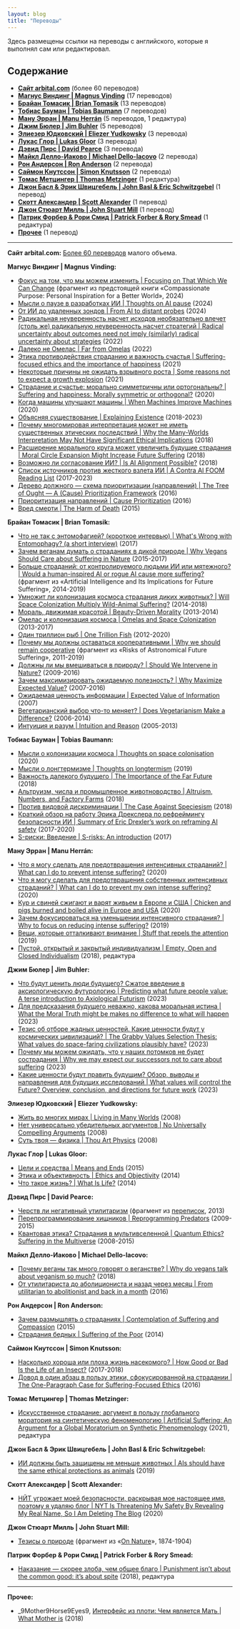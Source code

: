 ```yaml
---
layout: blog
title: "Переводы"
---
```

Здесь размещены ссылки на переводы с английского, которые я выполнял сам или редактировал.

##  Содержание
* **[Сайт arbital.com](#Arbital)** (более 60 переводов)
* **[Магнус Виндинг \| Magnus Vinding](#Magnus_Vinding)** (17 переводов)
* **[Брайан Томасик \| Brian Tomasik](#Brian_Tomasik)** (13 переводов)
* **[Тобиас Бауман \| Tobias Baumann](#Tobias_Baumann)** (7 переводов)
* **[Ману Эрран \| Manu Herrán](#Manu_Herran)** (5 переводов, 1 редактура)
* **[Джим Бюлер \| Jim Buhler](#Jim_Buhler)** (5 переводов)
* **[Элиезер Юдковский \| Eliezer Yudkowsky](#Eliezer_Yudkowsky)** (3 перевода)
* **[Лукас Глор \| Lukas Gloor](#Lukas_Gloor)** (3 перевода)
* **[Дэвид Пирс \| David Pearce](#David_Pearce)** (3 перевода)
* **[Майкл Делло-Иаково \| Michael Dello-Iacovo](#Michael_Dello-Iacovo)** (2 перевода)
* **[Рон Андерсон \| Ron Anderson](#Ron_Anderson)** (2 перевода)
* **[Саймон Кнутссон \| Simon Knutsson](#Simon_Knutsson)** (2 перевода)
* **[Томас Метцингер \| Thomas Metzinger](#Thomas_Metzinger)** (1 редактура)
* **[Джон Басл & Эрик Швицгебель \| John Basl & Eric Schwitzgebel](#John_Basl)** (1 перевод)
* **[Скотт Александер \| Scott Alexander](#Scott_Alexander)** (1 перевод)
* **[Джон Стюарт Милль \| John Stuart Mill](#John_Stuart_Mill)** (1 перевод)
* **[Патрик Форбер & Рори Смид \| Patrick Forber & Rory Smead](#Patrick_Forber)** (1 редактура)
* **[Прочее](#Прочее)** (1 перевод)

---
<a id="Arbital"></a>
**Сайт arbital.com:**
[Более 60 переводов](https://arbital-ru.github.io/) малого объема.

<a id="Magnus_Vinding"></a>
**Магнус Виндинг \| Magnus Vinding:**
* [Фокус на том, что мы можем изменить \| Focusing on That Which We Can Change](https://reducingsuffering.github.io/magnus-vinding-1.html) (фрагмент из предстоящей книги «Compassionate Purpose: Personal Inspiration for a Better World», 2024)
* [Мысли о паузе в разработках ИИ \| Thoughts on AI pause](https://reducingsuffering.github.io/magnus-vinding-thoughts-on-ai-pause.html) (2024)
* [От ИИ до удаленных зондов \| From AI to distant probes](https://reducingsuffering.github.io/magnus-vinding-from-ai-to-distant-probes.html) (2024)
* [Радикальная неуверенность насчет исходов необязательно влечет (столь же) радикальную неуверенность насчет стратегий \| Radical uncertainty about outcomes need not imply (similarly) radical uncertainty about strategies](https://reducingsuffering.github.io/magnus-vinding-strategic-uncertainty.html) (2022)
* [Далеко не Омелас \| Far from Omelas](https://reducingsuffering.github.io/magnus-vinding-far-from-omelas.html) (2022)
* [Этика противодействия страданию и важность счастья \| Suffering-focused ethics and the importance of happiness](https://reducingsuffering.github.io/magnus-vinding-suffering-focused-ethics-and-the-importance-of-happiness.html) (2021)
* [Некоторые причины не ожидать взрывного роста \| Some reasons not to expect a growth explosion](https://reducingsuffering.github.io/magnus-vinding-some-reasons-not-to-expect-a-growth-explosion.html) (2021)
* [Страдание и счастье: морально симметричны или ортогональны? \| Suffering and happiness: Morally symmetric or orthogonal?](https://reducingsuffering.github.io/magnus-vinding-suffering-and-happiness-morally-symmetric-or-orthogonal.html) (2020)
* [Когда машины улучшают машины \| When Machines Improve Machines](https://reducingsuffering.github.io/magnus-vinding-when-machines-improve-machines.html) (2020)
* [Объясняя существование \| Explaining Existence](https://reducingsuffering.github.io/magnus-vinding-explaining-existence.html) (2018-2023)
* [Почему многомировая интерпретация может не иметь существенных этических последствий \| Why the Many-Worlds Interpretation May Not Have Significant Ethical Implications](https://reducingsuffering.github.io/magnus-vinding-why-the-mwi-may-not-have-significant-ethical-implications.html) (2018)
* [Расширение морального круга может увеличить будущие страдания \| Moral Circle Expansion Might Increase Future Suffering](https://reducingsuffering.github.io/magnus-vinding-moral-circle-expansion-might-increase-future-suffering.html) (2018)
* [Возможно ли согласование ИИ? \| Is AI Alignment Possible?](https://reducingsuffering.github.io/magnus-vinding-is-ai-alignment-possible.html) (2018)
* [Список источников против жесткого взлета ИИ \| A Contra AI FOOM Reading List](https://reducingsuffering.github.io/magnus-vinding-a-contra-ai-foom-reading-list.html) (2017-2023)
* [Дерево должного — схема приоритизации (направлений) \|  The Tree of Ought — A (Cause) Prioritization Framework](https://reducingsuffering.github.io/magnus-vinding-the-tree-of-ought-a-cause-prioritization-framework.html) (2016)
* [Приоритизация направлений \| Cause Prioritization](https://reducingsuffering.github.io/magnus-vinding-cause-prioritization.html) (2016)
* [Вред смерти \| The Harm of Death](https://reducingsuffering.github.io/magnus-vinding-the-harm-of-death.html) (2015)

<a id="Brian_Tomasik"></a>
**Брайан Томасик \| Brian Tomasik:**
* [Что не так с энтомофагией? (короткое интервью) \| What's Wrong with Entomophagy? (a short interview)](https://reducingsuffering.github.io/brian-tomasik-whats-wrong-with-entomophagy-a-short-interview.html) (2017)
* [Зачем веганам думать о страданиях в дикой природе \| Why Vegans Should Care about Suffering in Nature](https://reducingsuffering.github.io/brian-tomasik-why-vegans-should-care-about-suffering-in-nature.html) (2015-2017)
* [Больше страданий: от контролируемого людьми ИИ или мятежного? \| Would a human-inspired AI or rogue AI cause more suffering?](https://reducingsuffering.github.io/brian-tomasik-2.html) (фрагмент из «Artificial Intelligence and Its Implications for Future Suffering», 2014-2019)
* [Умножит ли колонизация космоса страдания диких животных? \| Will Space Colonization Multiply Wild-Animal Suffering?](https://reducingsuffering.github.io/brian-tomasik-will-space-colonization-multiply-wild-animal-suffering.html) (2014-2018)
* [Мораль, движимая красотой \| Beauty-Driven Morality](https://reducingsuffering.github.io/brian-tomasik-beauty-driven-morality.html) (2013-2014)
* [Омелас и колонизация космоса \| Omelas and Space Colonization](https://reducingsuffering.github.io/brian-tomasik-omelas-and-space-colonization.html) (2013-2017)
* [Один триллион рыб \| One Trillion Fish](https://reducingsuffering.github.io/brian-tomasik-one-trillion-fish.html) (2012-2020)
* [Почему мы должны оставаться кооперативными \| Why we should remain cooperative](https://reducingsuffering.github.io/brian-tomasik-1.html) (фрагмент из «Risks of Astronomical Future Suffering», 2011-2019)
* [Должны ли мы вмешиваться в природу? \| Should We Intervene in Nature?](https://reducingsuffering.github.io/brian-tomasik-should-we-intervene-in-nature.html) (2009-2016)
* [Зачем максимизировать ожидаемую полезность? \| Why Maximize Expected Value?](https://reducingsuffering.github.io/brian-tomasik-why-maximize-expected-value.html) (2007-2016)
* [Ожидаемая ценность информации \| Expected Value of Information](https://reducingsuffering.github.io/brian-tomasik-expected-value-of-information.html) (2007)
* [Вегетарианский выбор что-то меняет? \| Does Vegetarianism Make a Difference?](https://reducingsuffering.github.io/brian-tomasik-does-vegetarianism-make-a-difference.html) (2006-2014)
* [Интуиция и разум \| Intuition and Reason](https://reducingsuffering.github.io/brian-tomasik-intuition-and-reason.html) (2005-2013)

<a id="Tobias_Baumann"></a>
**Тобиас Бауман \| Tobias Baumann:**
* [Мысли о колонизации космоса \| Thoughts on space colonisation](https://reducingsuffering.github.io/tobias-baumann-thoughts-on-space-colonisation.html) (2020)
* [Мысли о лонгтермизме \| Thoughts on longtermism](https://reducingsuffering.github.io/tobias-baumann-thoughts-on-longtermism.html) (2019)
* [Важность далекого будущего \| The Importance of the Far Future](https://reducingsuffering.github.io/tobias-baumann-the-importance-of-the-far-future.html) (2018)
* [Альтруизм, числа и промышленное животноводство \| Altruism, Numbers, and Factory Farms](https://reducingsuffering.github.io/tobias-baumann-altruism-numbers-and-factory-farms.html) (2018)
* [Против видовой дискриминации \| The Case Against Speciesism](https://reducingsuffering.github.io/tobias-baumann-the-case-against-speciesism.html) (2018)
* [Краткий обзор на работу Эрика Дрекслера по рефреймингу безопасности ИИ \| Summary of Eric Drexler’s work on reframing AI safety](https://reducingsuffering.github.io/tobias-baumann-summary-of-eric-drexlers-work-on-reframing-ai-safety.html) (2017-2020)
* [S-риски: Введение \| S-risks: An introduction](https://reducingsuffering.github.io/tobias-baumann-s-risks-an-introduction.html) (2017)

<a id="Manu_Herran"></a>
**Ману Эрран \| Manu Herrán:**
* [Что я могу сделать для предотвращения интенсивных страданий? \| What can I do to prevent intense suffering?](https://reducingsuffering.github.io/manu-herran-what-can-i-do-to-prevent-intense-suffering.html) (2020)
* [Что я могу сделать для предотвращения собственных интенсивных страданий? \| What can I do to prevent my own intense suffering?](https://reducingsuffering.github.io/manu-herran-what-can-i-do-to-prevent-my-own-intense-suffering.html) (2020)
* [Кур и свиней сжигают и варят живьем в Европе и США \| Chicken and pigs burned and boiled alive in Europe and USA](https://reducingsuffering.github.io/manu-herran-chicken-and-pigs-burned-and-boiled-alive-in-europe-and-usa.html) (2020)
* [Зачем фокусироваться на уменьшении интенсивного страдания? \| Why to focus on reducing intense suffering?](https://reducingsuffering.github.io/manu-herran-why-to-focus-on-reducing-intense-suffering.html) (2019)
* [Вещи, которые отталкивают внимание \| Stuff that repels the attention](https://reducingsuffering.github.io/manu-herran-stuff-that-repels-the-attention.html) (2019)
* [Пустой, открытый и закрытый индивидуализм \| Empty, Open and Closed Individualism](https://reducingsuffering.github.io/manu-herran-empty-open-and-closed-individualism.html) (2018), редактура

<a id="Jim_Buhler"></a>
**Джим Бюлер \| Jim Buhler:**
* [Что будут ценить люди будущего? Сжатое введение в аксиологическую футурологию \| Predicting what future people value: A terse introduction to Axiological Futurism](https://reducingsuffering.github.io/jim-buhler-predicting-what-future-people-value.html) (2023)
* [Для предсказания будущего неважно, какова моральная истина \| What the Moral Truth might be makes no difference to what will happen](https://reducingsuffering.github.io/jim-buhler-what-the-moral-truth-might-be-makes-no-difference.html) (2023)
* [Тезис об отборе жадных ценностей. Какие ценности будут у космических цивилизаций? \| The Grabby Values Selection Thesis: What values do space-faring civilizations plausibly have?](https://reducingsuffering.github.io/jim-buhler-the-grabby-values-selection-thesis.html) (2023)
* [Почему мы можем ожидать, что у наших потомков не будет сострадания \| Why we may expect our successors not to care about suffering](https://reducingsuffering.github.io/jim-buhler-why-we-may-expect-our-successors-not-to-care-about-suffering.html) (2023)
* [Какие ценности будут править будущим? Обзор, выводы и направления для будущих исследований \| What values will control the Future? Overview, conclusion, and directions for future work](https://reducingsuffering.github.io/jim-buhler-what-values-will-control-the-future.html) (2023)

<a id="Eliezer_Yudkowsky"></a>
**Элиезер Юдковский \| Eliezer Yudkowsky:**
* [Жить во многих мирах \| Living in Many Worlds](https://reducingsuffering.github.io/eliezer-yudkowsky-living-in-many-worlds.html) (2008)
* [Нет универсально убедительных аргументов \| No Universally Compelling Arguments](https://reducingsuffering.github.io/eliezer-yudkowsky-no-universally-compelling-arguments.html) (2008)
* [Суть твоя — физика \| Thou Art Physics](https://reducingsuffering.github.io/eliezer-yudkowsky-thou-art-physics.html) (2008)

<a id="Lukas_Gloor"></a>
**Лукас Глор \| Lukas Gloor:**
* [Цели и средства \| Means and Ends](https://reducingsuffering.github.io/lukas-gloor-means-and-ends.html) (2015)
* [Этика и объективность \| Ethics and Objectivity](https://reducingsuffering.github.io/lukas-gloor-ethics-and-objectivity.html) (2014)
* [Что такое жизнь? \| What Is Life?](https://reducingsuffering.github.io/lukas-gloor-what-is-life.html) (2014)

<a id="David_Pearce"></a>
**Дэвид Пирс \| David Pearce:**
* [Черств ли негативный утилитаризм](https://reducingsuffering.github.io/david-pearce-2.html) (фрагмент из [переписок](https://www.hedweb.com/social-media/pre2014.html), 2013)
* [Перепрограммирование хищников \| Reprogramming Predators](https://reducingsuffering.github.io/david-pearce-reprogramming-predators.html) (2009-2015)
* [Квантовая этика? Страдания в мультивселенной \| Quantum Ethics? Suffering in the Multiverse](https://reducingsuffering.github.io/david-pearce-quantum-ethics-suffering-in-the-multiverse.html) (2008-2015)

<a id="Michael_Dello-Iacovo"></a>
**Майкл Делло-Иаково \| Michael Dello-Iacovo:**
* [Почему веганы так много говорят о веганстве? \| Why do vegans talk about veganism so much?](https://reducingsuffering.github.io/michael-dello-iacovo-why-do-vegans-talk-about-veganism-so-much.html) (2018)
* [От утилитариста до аболициониста и назад через месяц \| From utilitarian to abolitionist and back in a month](https://reducingsuffering.github.io/michael-dello-iacovo-from-utilitarian-to-abolitionist-and-back-in-a-month.html) (2016)

<a id="Ron_Anderson"></a>
**Рон Андерсон \| Ron Anderson:**
* [Зачем размышлять о страданиях \| Contemplation of Suffering and Compassion](https://reducingsuffering.github.io/ron-anderson-contemplation-of-suffering-and-compassion.html) (2015)
* [Страдания бедных \| Suffering of the Poor](https://reducingsuffering.github.io/ron-anderson-suffering-of-the-poor.html) (2014)

<a id="Simon_Knutsson"></a>
**Саймон Кнутссон \| Simon Knutsson:**
* [Насколько хороша или плоха жизнь насекомого? \| How Good or Bad Is the Life of an Insect?](https://reducingsuffering.github.io/simon-knutsson-how-good-or-bad-is-the-life-of-an-insect.html) (2017-2018)
* [Довод в один абзац в пользу этики, сфокусированной на страдании \| The One-Paragraph Case for Suffering-Focused Ethics](https://reducingsuffering.github.io/simon-knutsson-the-one-paragraph-case-for-suffering-focused-ethics.html) (2016)

<a id="Thomas_Metzinger"></a>
**Томас Метцингер \| Thomas Metzinger:**
* [Искусственное страдание: аргумент в пользу глобального моратория на синтетическую феноменологию \| Artificial Suffering: An Argument for a Global Moratorium on Synthetic Phenomenology](https://reducingsuffering.github.io/thomas-metzinger-artificial-suffering.html) (2021), редактура

<a id="John_Basl"></a>
**Джон Басл & Эрик Швицгебель \| John Basl & Eric Schwitzgebel:**
* [ИИ должны быть защищены не меньше животных \| AIs should have the same ethical protections as animals](https://reducingsuffering.github.io/john-basl-ais-should-have-the-same-ethical-protections-as-animals.html) (2019)

<a id="Scott_Alexander"></a>
**Скотт Александер \| Scott Alexander:**
* [НЙТ угрожает моей безопасности, раскрывая мое настоящее имя, поэтому я удаляю блог \| NYT Is Threatening My Safety By Revealing My Real Name, So I Am Deleting The Blog](https://vk.com/@kirdan-slate-star-codex-2020-06-22) (2020)

<a id="John_Stuart_Mill"></a>
**Джон Стюарт Милль \| John Stuart Mill:**
* [Тезисы о природе](https://reducingsuffering.github.io/john-stuart-mill-1.html) (фрагмент из «[On Nature](https://www.lancaster.ac.uk/users/philosophy/texts/mill_on.htm)», 1874-1904)

<a id="Patrick_Forber"></a>
**Патрик Форбер & Рори Смид \| Patrick Forber & Rory Smead:**
* [Наказание — скорее злоба, чем общее благо \| Punishment isn’t about the common good: it’s about spite](https://reducingsuffering.github.io/patrick-forber-punishment-isnt-about-the-common-good-its-about-spite.html) (2018), редактура

---

<a id="Прочее"></a>
**Прочее:**
* _9Mother9Horse9Eyes9, [Интерфейс из плоти: Чем является Мать \| What Mother is](https://vk.com/@-188637166-flesh-interface-what-mother-is) (2018)
